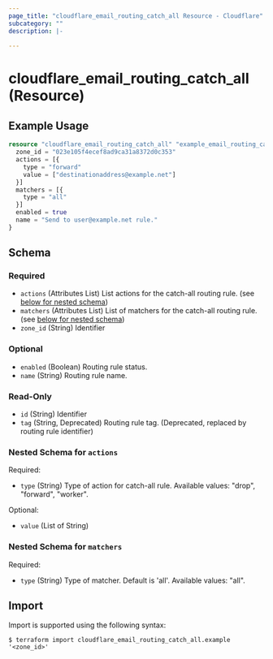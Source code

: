 ```yaml
---
page_title: "cloudflare_email_routing_catch_all Resource - Cloudflare"
subcategory: ""
description: |-
  
---
```


# cloudflare_email_routing_catch_all (Resource)



## Example Usage

```terraform
resource "cloudflare_email_routing_catch_all" "example_email_routing_catch_all" {
  zone_id = "023e105f4ecef8ad9ca31a8372d0c353"
  actions = [{
    type = "forward"
    value = ["destinationaddress@example.net"]
  }]
  matchers = [{
    type = "all"
  }]
  enabled = true
  name = "Send to user@example.net rule."
}
```

<!-- schema generated by tfplugindocs -->
## Schema

### Required

- `actions` (Attributes List) List actions for the catch-all routing rule. (see [below for nested schema](#nestedatt--actions))
- `matchers` (Attributes List) List of matchers for the catch-all routing rule. (see [below for nested schema](#nestedatt--matchers))
- `zone_id` (String) Identifier

### Optional

- `enabled` (Boolean) Routing rule status.
- `name` (String) Routing rule name.

### Read-Only

- `id` (String) Identifier
- `tag` (String, Deprecated) Routing rule tag. (Deprecated, replaced by routing rule identifier)

<a id="nestedatt--actions"></a>
### Nested Schema for `actions`

Required:

- `type` (String) Type of action for catch-all rule.
Available values: "drop", "forward", "worker".

Optional:

- `value` (List of String)


<a id="nestedatt--matchers"></a>
### Nested Schema for `matchers`

Required:

- `type` (String) Type of matcher. Default is 'all'.
Available values: "all".

## Import

Import is supported using the following syntax:

```shell
$ terraform import cloudflare_email_routing_catch_all.example '<zone_id>'
```
